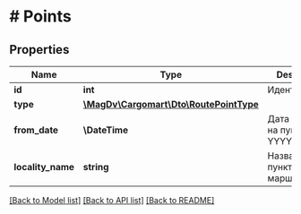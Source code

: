 # # Points

## Properties

Name | Type | Description | Notes
------------ | ------------- | ------------- | -------------
**id** | **int** | Идентификатор |
**type** | [**\MagDv\Cargomart\Dto\RoutePointType**](RoutePointType.md) |  |
**from_date** | **\DateTime** | Дата работы на пункте. YYYY-MM-DD |
**locality_name** | **string** | Название пункта маршрута |

[[Back to Model list]](../../README.md#models) [[Back to API list]](../../README.md#endpoints) [[Back to README]](../../README.md)
